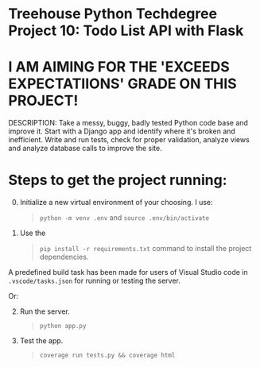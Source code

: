# Treehouse Python Techdegree Project 10: Todo List API with Flask 
# I AM AIMING FOR THE 'EXCEEDS EXPECTATIIONS' GRADE ON THIS PROJECT!

DESCRIPTION: Take a messy, buggy, badly tested Python code base and improve it. Start with a Django app and identify where it's broken and inefficient. Write and run tests, check for proper validation, analyze views and analyze database calls to improve the site.


# Steps to get the project running:

0. Initialize a new virtual environment of your choosing. I use:
   > `python -m venv .env` 
   and 
   > `source .env/bin/activate`

1. Use the 
    > `pip install -r requirements.txt` command to install the project dependencies.

A predefined build task has been made for users of Visual Studio code in `.vscode/tasks.json` for running or testing the server.

Or:

2. Run the server.
   > `python app.py`

3. Test the app.
   > `coverage run tests.py && coverage html`
